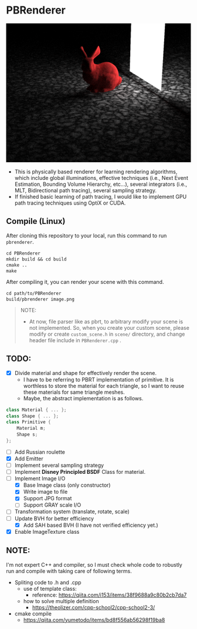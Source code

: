 # PBRenderer

![current_thumbnail](result/result.png)

- This is physically based renderer for learning rendering algorithms, which include global illuminations, effective techniques (i.e., Next Event Estimation, Bounding Volume Hierarchy, etc...), several integrators (i.e., MLT, Bidirectional path tracing), several sampling strategy.
- If finished basic learning of path tracing, I would like to implement GPU path tracing techniques using OptiX or CUDA.

## Compile (Linux)
After cloning this repository to your local, run this command to run `pbrenderer`. 
```
cd PBRenderer
mkdir build && cd build
cmake ..
make
```

After compiling it, you can render your scene with this command.
```
cd path/to/PBRenderer
build/pbrenderer image.png
```
> NOTE: 
> - At now, file parser like as pbrt, to arbitrary modify your scene is not implemented. 
    So, when you create your custom scene, please modify or create `custom_scene.h` in `scene/` directory, 
    and change header file include in `PBRenderer.cpp` .

## TODO:
- [x] Divide material and shape for effectively render the scene.
  - I have to be referring to PBRT implementation of primitive. It is worthless to store the material for each triangle, so I want to reuse these materials for same triangle meshes. 
  - Maybe, the abstract implementation is as follows.
```c++
class Material { ... };
class Shape { ... };
class Primitive {
    Material m; 
    Shape s;
};
```

- [ ] Add Russian roulette 
- [x] Add Emitter 
- [ ] Implement several sampling strategy
- [ ] Implement **Disney Principled BSDF** Class for material.
- [ ] Implement Image I/O 
  - [x] Base Image class (only constructor)
  - [x] Write image to file
  - [x] Support JPG format
  - [ ] Support GRAY scale I/O
- [ ] Transformation system (translate, rotate, scale)
- [ ] Update BVH for better efficiency
  - [x] Add SAH based BVH (I have not verified efficiency yet.)
- [x] Enable ImageTexture class

## NOTE:
I'm not expert C++ and compiler, so I must check whole code to robustly run and compile with taking care of following terms.
- Spliting code to .h and .cpp
  - use of template class: 
    - reference: https://qiita.com/i153/items/38f9688a9c80b2cb7da7
  - how to solve multiple definition
    - https://theolizer.com/cpp-school2/cpp-school2-3/
- cmake compile
  - https://qiita.com/yumetodo/items/bd8f556ab56298f19ba8